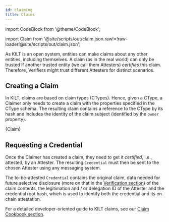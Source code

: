```yaml
---
id: claiming
title: Claims
---
```


import CodeBlock from '@theme/CodeBlock';

<!-- Taken from https://github.com/webpack-contrib/raw-loader/issues/91#issuecomment-648830498 -->
import Claim from '@site/scripts/out/claim.json.raw!=!raw-loader!@site/scripts/out/claim.json';

As KILT is an open system, entities can make claims about any other entities, including themselves.
A claim (as in the real world) can only be trusted if another trusted entity (we call them Attesters) *certifies* this claim.
Therefore, Verifiers might trust different Attesters for distinct scenarios.

## Creating a Claim

In KILT, claims are based on claim types (CTypes).
Hence, given a CType, a Claimer only needs to create a claim with the properties specified in the CType schema.
The resulting claim contains a reference to the CType by its hash and includes the identity of the claim subject (identified by the `owner` property).

<CodeBlock className="language-json" title="Claim example">
  {Claim}
</CodeBlock>

## Requesting a Credential

Once the Claimer has created a claim, they need to get it *certified*, i.e., attested, by an Attester.
The resulting `Credential` must then be sent to the chosen Attester using any messaging system.

The to-be-attested `Credential` contains the original claim, data needed for future selective disclosure (more on that in the [Verification section](./05_verification.md)) of the claim contents, the legitimation and / or delegation ID of the Attester and the credential root hash, which is used to identify both the credential and its on-chain attestation.

For a detailed developer-oriented guide to KILT claims, see our [Claim Cookbook section](../../develop/01_sdk/02_cookbook/04_claiming/02_attestation_request.md).
